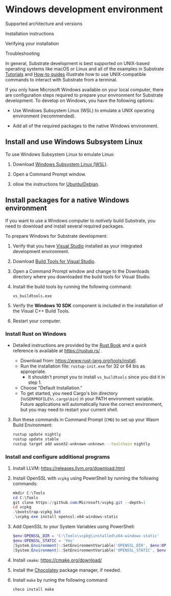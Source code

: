 # Windows development environment

Supported architecture and versions 

Installation instructions

Verifying your installation

Troubleshooting

In general, Substrate development is best supported on UNIX-based operating systems like macOS or Linux and all of the examples in Substrate [Tutorials](../tutorials) and [How-to guides](../reference/how-to-guides) illustrate how to use UNIX-compatible commands to interact with Substrate from a terminal. 

If you only have Microsoft Windows available on your local computer, there are configuration steps required to prepare your environment for Substrate development.
To develop on Windows, you have the following options:

* Use Windows Subsystem Linux (WSL) to emulate a UNIX operating environment (recommended).

* Add all of the required packages to the native Windows environment.

## Install and use Windows Subsystem Linux

To use Windows Subsystem Linux to emulate Linux:

1. Download [Windows Subsystem Linux (WSL)](https://docs.microsoft.com/en-us/windows/wsl/install-win10).

1. Open a Command Prompt window.

1. ollow the instructions for [Ubuntu/Debian](../installation#ubuntudebian).

## Install packages for a native Windows environment

If you want to use a Windows computer to _natively_ build Substrate, you need to download and install several required packages.

To prepare Windows for Substrate development:

1. Verify that you have [Visual Studio]() installed as your integrated development environment.

1. Download [Build Tools for Visual Studio](https://aka.ms/buildtools).

1. Open a Command Prompt window and change to the Downloads directory where you downloaded the build tools for Visual Studio.

1. Install the build tools by running the following command:

    ```dos
    vs_buildtools.exe
    ```

1. Verify the **Windows 10 SDK** component is included in the installation of the Visual C++ Build Tools.

1. Restart your computer.

### Install Rust on Windows

   - Detailed instructions are provided by the
     [Rust Book](https://doc.rust-lang.org/book/ch01-01-installation.html#installing-rustup-on-windows)
     and a quick reference is available at <https://rustup.rs/> .

     - Download from: https://www.rust-lang.org/tools/install.
     - Run the installation file: `rustup-init.exe` for 32 or 64 bis as appropriate.
       - It shouldn't prompt you to install `vs_buildtools` since you did it in step 1.
     - Choose "Default Installation."
     - To get started, you need Cargo's bin directory (`%USERPROFILE%\.cargo\bin`) in your PATH
       environment variable. Future applications will automatically have the correct environment,
       but you may need to restart your current shell.

3. Run these commands in Command Prompt (`CMD`) to set up your Wasm Build Environment:

   ```bash
   rustup update nightly
   rustup update stable
   rustup target add wasm32-unknown-unknown --toolchain nightly
   ```

### Install and configure additional programs

1. Install LLVM: https://releases.llvm.org/download.html

1. Install OpenSSL with `vcpkg` using PowerShell by running the following commands:

   ```powershell
   mkdir C:\Tools
   cd C:\Tools
   git clone https://github.com/Microsoft/vcpkg.git --depth=1
   cd vcpkg
   .\bootstrap-vcpkg.bat
   .\vcpkg.exe install openssl:x64-windows-static
   ```

1. Add OpenSSL to your System Variables using PowerShell:

    ```powershell
    $env:OPENSSL_DIR = 'C:\Tools\vcpkg\installed\x64-windows-static'
    $env:OPENSSL_STATIC = 'Yes'
    [System.Environment]::SetEnvironmentVariable('OPENSSL_DIR', $env:OPENSSL_DIR, [System.EnvironmentVariableTarget]::User)
    [System.Environment]::SetEnvironmentVariable('OPENSSL_STATIC', $env:OPENSSL_STATIC, [System.EnvironmentVariableTarget]::User)
    ```

1. Install `cmake`: https://cmake.org/download/

1. Install the [Chocolatey](https://chocolatey.org/install) package manager, if needed.

1. Install `make` by runing the following command

   ```
   choco install make
   ```


